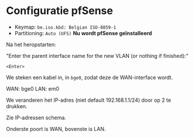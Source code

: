 # Configuratie pfSense

- Keymap: `be.iso.kbd: Belgian ISO-8859-1`
- Partitioning: `Auto (UFS)`
**Nu wordt pfSense geïnstalleerd**


Na het heropstarten:

"Enter the parent interface name for the new VLAN (or nothing if finished):"

`<Enter>`

We steken een kabel in, in `bge0`, zodat deze de WAN-interface wordt.

WAN: bge0
LAN: em0


We veranderen het IP-adres (niet default 192.168.1.1/24) door op 2 te drukken.

Zie IP-adressen schema.

Onderste poort is WAN, bovenste is LAN.
